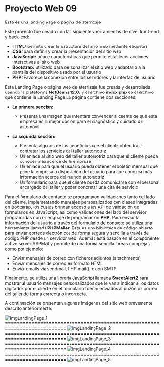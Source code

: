 # Proyecto Web 09
Esta es una landing page o página de aterrizaje

Este proyecto fue creado con las siguientes herramientas de nivel front-end y back-end:

- **HTML:**	permite crear la estructura del sitio web mediante etiquetas
- **CSS:**	para definir y crear la presentación del sitio web
- **JavaScript:**	añade características que permite establecer acciones interactivas al sitio web
- **Bootstrap:**	utilizado para personalizar el sitio web y adaptarlo a la pantalla del dispositivo usado por el usuario
- **PHP:**	Favorece la conexión entre los servidores y la interfaz de usuario

Esta Landing Page o página web de aterrizaje fue creada y desarrollada usando la plataforma **NetBeans 12.0.** y el archivo **index.php** es el archivo que contiene la Landing Page
La página contiene dos secciones:
- **La primera sección:**
  - Presenta una imagen que intentará convencer al cliente de que esta empresa es la mejor opción para el diagnóstico y cuidado del automóvil

- **La segunda sección:**
  - Presenta algunos de los beneficios que el cliente obtendrá al contratar los servicios del taller automotriz
  - Un enlace al sitio web del taller automotriz para que el cliente pueda conocer más acerca de la empresa
  - Un enlace para que el usuario pueda obtener el boletín mensual que pone la empresa a disposición del usuario para que conozca más información acerca del mundo automotriz
  - Un formulario para que el cliente pueda comunicarse con el personal encargado del taller y poder concretar una cita de servicio

Para el formulario de contacto se programaron validaciones tanto del lado del cliente, implementando mensajes personalizados con clases integradas en Bootstrap, los cuales brindan acceso a las API de validación de formularios en JavaScript; así como validaciones del lado del servidor programadas con el lenguaje de programación **PHP.**
Para enviar la información del usuario a través del formulario de contacto se utiliza una herramienta  llamada **PHPMailer.** Esta es una biblioteca de código abierto para enviar correos electrónicos de forma segura y sencilla a través de código PHP desde un servidor web. Además está basada en el componente active server ASPMail y permite de una forma sencilla tareas complejas como por ejemplo:
-	Enviar mensajes de correo con ficheros adjuntos (attachments) 
-	Enviar mensajes de correo en formato HTML 
-	Enviar emails vía sendmail, PHP mail(), o con SMTP.

Finalmente, se utiliza una librería JavaScript llamada **SweetAlert2** para mostrar al usuario mensajes personalizados que le van a indicar si los datos digitados por el cliente en el formulario fueron enviados al buzón de correo del taller de forma  correcta o incorrecta.

A continuación se presentan algunas imágenes del sitio web brevemente descrito anteriormente:

![imgLandingPage_1](https://github.com/misproyectosweb/proyecto-web-09/assets/98922137/d418030a-0ee0-4a60-bcf6-be9b04947370)
**==========================================================================**
![imgLandingPage_2](https://github.com/misproyectosweb/proyecto-web-09/assets/98922137/ebcb89f9-42f6-4d80-94cc-d6aa42c89db6)
**==========================================================================**
![imgLandingPage_3](https://github.com/misproyectosweb/proyecto-web-09/assets/98922137/8b7173e2-05bf-495d-90f3-5568ffafd555)
**==========================================================================**
![imgLandingPage_4](https://github.com/misproyectosweb/proyecto-web-09/assets/98922137/16b949d9-8868-4813-8981-5b0257acb9ca)
**==========================================================================**
![imgLandingPage_5](https://github.com/misproyectosweb/proyecto-web-09/assets/98922137/18094476-4bf2-4b1d-b28e-056a767fde3c)








